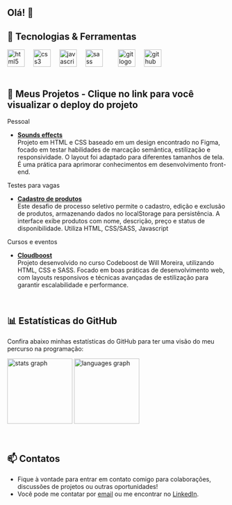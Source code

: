 <h2>Olá! 👋</h2>
<h2>🚀 Tecnologias & Ferramentas</h2>

<div align="left">
  <img src="https://cdn.jsdelivr.net/gh/devicons/devicon/icons/html5/html5-original.svg" height="40" alt="html5 logo" />
  <img width="12" />
  <img src="https://cdn.jsdelivr.net/gh/devicons/devicon/icons/css3/css3-original.svg" height="40" alt="css3 logo" />
  <img width="12" />
  <img src="https://cdn.jsdelivr.net/gh/devicons/devicon/icons/javascript/javascript-original.svg" height="40" alt="javascript logo" />
  <img width="12" />
  <img src="https://cdn.jsdelivr.net/gh/devicons/devicon/icons/sass/sass-original.svg" height="40" alt="sass logo" />
  <img width="12" />
  <!-- <img src="https://cdn.jsdelivr.net/gh/devicons/devicon/icons/react/react-original.svg" height="40" alt="react logo" /> -->
  <img width="12" />
  <img src="https://cdn.jsdelivr.net/gh/devicons/devicon/icons/git/git-original.svg" height="40" alt="git logo" />
  <img width="12" />
  <img src="https://cdn.jsdelivr.net/gh/devicons/devicon/icons/github/github-original.svg" height="40" alt="github logo" />
</div>
<br>
<h2>📂 Meus Projetos - Clique no link para você visualizar o deploy do projeto</h2>

Pessoal
- **[Sounds effects](https://lucasaevaldt.github.io/sounds-effects/)**  
  Projeto em HTML e CSS baseado em um design encontrado no Figma, focado em testar habilidades de marcação semântica, estilização e responsividade. O layout foi adaptado para diferentes tamanhos de tela. É uma prática para aprimorar conhecimentos em desenvolvimento front-end.


Testes para vagas
- **[Cadastro de produtos](https://lucasaevaldt.github.io/cadastro-de-produtos/)**  
  Este desafio de processo seletivo permite o cadastro, edição e exclusão de produtos, armazenando dados no localStorage para persistência. A interface exibe produtos com nome, descrição, preço e status de disponibilidade. Utiliza HTML, CSS/SASS, Javascript


Cursos e eventos
- **[Cloudboost](https://lucasaevaldt.github.io/cloudboost/)**  
  Projeto desenvolvido no curso Codeboost de Will Moreira, utilizando HTML, CSS e SASS. Focado em boas práticas de desenvolvimento web, com layouts responsivos e técnicas avançadas de estilização para garantir escalabilidade e performance.
<br>
<h2>📊 Estatísticas do GitHub</h2>

Confira abaixo minhas estatísticas do GitHub para ter uma visão do meu percurso na programação:

<div align="left">
  <img src="https://github-readme-stats.vercel.app/api?username=lucasaevaldt&hide_title=false&hide_rank=false&show_icons=true&include_all_commits=true&count_private=true&disable_animations=false&theme=discord_old_blurple&locale=en&hide_border=false&order=1" height="150" alt="stats graph" />
  <img src="https://github-readme-stats.vercel.app/api/top-langs?username=lucasaevaldt&locale=en&hide_title=false&layout=compact&card_width=320&langs_count=6&theme=discord_old_blurple&hide_border=false&order=2" height="150" alt="languages graph" />
</div>
<br>
<br>
<h2>📫 Contatos</h2>

- Fique à vontade para entrar em contato comigo para colaborações, discussões de projetos ou outras oportunidades!
- Você pode me contatar por [email](lucasantonioevaldt@gmail.com) ou me encontrar no [LinkedIn](https://www.linkedin.com/in/lucasantonioevaldt/).

<!--
**lucasaevaldt/lucasaevaldt** is a ✨ _special_ ✨ repository because its `README.md` (this file) appears on your GitHub profile.

Here are some ideas to get you started:

- 🔭 I’m currently working on ...
- 🌱 I’m currently learning ...
- 👯 I’m looking to collaborate on ...
- 🤔 I’m looking for help with ...
- 💬 Ask me about ...
- 📫 How to reach me: ...
- 😄 Pronouns: ...
- ⚡ Fun fact: ...
-->
